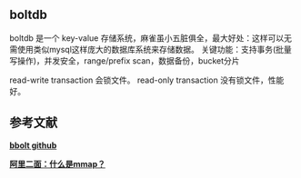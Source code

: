 



## boltdb
boltdb 是一个 key-value 存储系统，麻雀虽小五脏俱全，最大好处：这样可以无需使用类似mysql这样庞大的数据库系统来存储数据。
关键功能：支持事务(批量写操作)，并发安全，range/prefix scan，数据备份，bucket分片

read-write transaction 会锁文件。
read-only transaction 没有锁文件，性能好。




## 参考文献
**[bbolt github](https://github.com/etcd-io/bbolt)**

**[阿里二面：什么是mmap？](https://zhuanlan.zhihu.com/p/357820303)**
